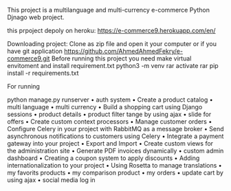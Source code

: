 This project is a multilanguage and multi-currency e-commerce Python Djnago web project.


this prpoject depoly on heroku: https://e-commerce9.herokuapp.com/en/

Downloading project:
Clone as zip file and open it your computer or if you have git application
https://github.com/AhmedAhmedFekry/e-commerce9.git
Before running this project you need make virtual envitoment and install requirement.txt
  python3 -m venv rar 
    activate rar 
    pip install -r requirements.txt
    
For running

python manage.py runserver
• auth system 
• Create a product catalog
• multi language
• multi currency
• Build a shopping cart using Django sessions
• product details 
• product filter tange by using ajax 
• slide for offers
• Create custom context processors
• Manage customer orders
• Configure Celery in your project with RabbitMQ as a message broker
• Send asynchronous notifications to customers using Celery
• Integrate a payment gateway into your project
• Export and Import 
• Create custom views for the administration site
• Generate PDF invoices dynamically 
• custom admin dashboard
• Creating a coupon system to apply discounts
• Adding internationalization to your project
• Using Rosetta to manage translations
• my favorits products 
• my comparison product 
• my orders 
• update cart by using ajax
• social media log in

